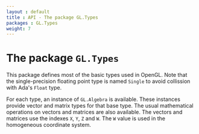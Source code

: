 ```yaml
---
layout : default
title : API - The package GL.Types
packages : GL.Types
weight: 7
---
```


# The package `GL.Types`

This package defines most of the basic types used in OpenGL. Note that the
single-precision floating point type is named `Single` to avoid collission with Ada's
`Float` type.

For each type, an instance of `GL.Algebra` is available. These instances provide
vector and matrix types for that base type. The usual mathematical operations on
vectors and matrices are also available. The vectors and matrices use the indexes
`X`, `Y`, `Z` and `W`. The `W` value is used in the homogeneous coordinate system.